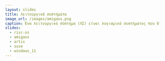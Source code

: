 ```yaml
---
layout: slides
title: Λειτουργικά συστήματα
image_url: /images/amigaos.png
caption: Ένα λειτουργικό σύστημα (ΛΣ) είναι λογισμικό συστήματος που διαχειρίζεται το υλικό του υπολογιστή, τους πόρους λογισμικού και παρέχει κοινές υπηρεσίες για τα προγράμματα του υπολογιστή. 
slides:
  - risc-os
  - amigaos
  - artix
  - suse
  - windows_11
---
```

